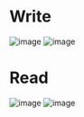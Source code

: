 
# Write
![image](https://github.com/gauravxlokhande/AllAbout-MuleSoft/assets/119065314/325659c1-4eb4-45dd-9435-eded32fad61d)
![image](https://github.com/gauravxlokhande/AllAbout-MuleSoft/assets/119065314/1af067d0-b4f4-462d-989e-d7118fc0208b)


# Read
![image](https://github.com/gauravxlokhande/AllAbout-MuleSoft/assets/119065314/692b7924-13a3-4ed7-9c4f-655954e86364)
![image](https://github.com/gauravxlokhande/AllAbout-MuleSoft/assets/119065314/9bdf21b5-e510-40a6-a41e-a34eb0d70b8c)
